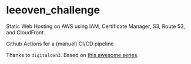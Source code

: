 # leeoven_challenge

Static Web Hosting on AWS using IAM, Certificate Manager, S3, Route 53, and CloudFront.

Github Actions for a (manual) CI/CD pipeline


 Thanks to `digitalden3`. Based on [this awesome series](https://www.youtube.com/playlist?list=PLfmMgg_VrrlAz4s0UxLCdgZlcw2iCqVrD).